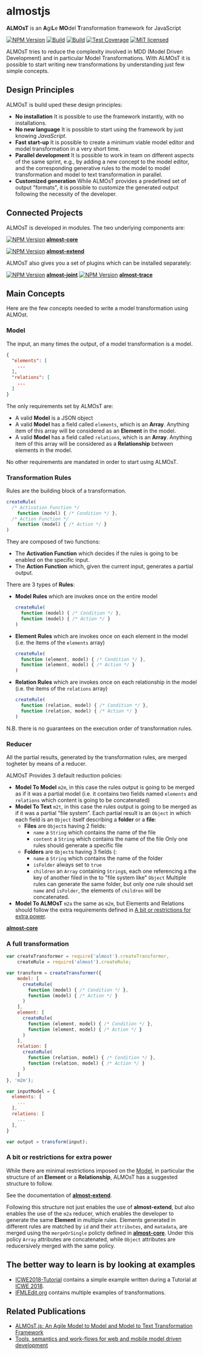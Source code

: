 # almostjs
__ALMOsT__ is an **A**gi**L**e **MO**del **T**ransformation framework for JavaScript

[![NPM Version][npm-image]][npm-url]
[![Build][travis-image]][travis-url]
[![Build][appveyor-image]][appveyor-url]
[![Test Coverage][coveralls-image]][coveralls-url]
[![MIT licensed][license-image]][license-url]

ALMOsT tries to reduce the complexity involved in MDD (Model Driven Development) and in particular Model Transformations.
With ALMOsT it is possible to start writing new transformations by understanding just few simple concepts.

## Design Principles

ALMOsT is build uped these design principles:
- __No installation__
  It is possible to use the framework instantly, with no installations.
- __No new language__
  It is possible to start using the framework by just knowing _JavaScript_.
- __Fast start-up__
  It is possible to create a minimum viable model editor and model transformation in a very short time.
- __Parallel development__
  It is possible to work in team on different aspects of the same sprint, e.g., by adding a new concept to the model editor, and the corresponding generative rules to the model to model transformation and model to text transformation in parallel.
- __Customized generation__
  While ALMOsT provides a predefined set of output "formats", it is possible to customize the generated output following the necessity of the developer.

## Connected Projects

ALMOsT is developed in modules. The two underlying components are:

[![NPM Version][core-npm-image]][core-npm-url] [__almost-core__](https://github.com/B3rn475/almostjs-core)

[![NPM Version][extend-npm-image]][extend-npm-url] [__almost-extend__](https://github.com/B3rn475/almostjs-extend)

ALMOsT also gives you a set of plugins which can be installed separately:

[![NPM Version][joint-npm-image]][joint-npm-url] [__almost-joint__](https://github.com/B3rn475/almostjs-joint)
[![NPM Version][trace-npm-image]][trace-npm-url] [__almost-trace__](https://www.npmjs.com/package/almost-trace)

## Main Concepts

Here are the few concepts needed to write a model transformation using ALMOst.

### Model

The input, an many times the output, of a model transformation is a model.

```JSON
{
  "elements": [
    ...
  ],
  "relations": [
    ...
  ]
}
```

The only requirements set by ALMOsT are:
- A valid __Model__ is a JSON object
- A valid __Model__ has a field called `elements`, which is an __Array__.
  Anything item of this array will be considered as an __Element__ in the model.
- A valid __Model__ has a field called `relations`, which is an __Array__.
  Anything item of this array will be considered as a __Relationship__ between elements in the model.

No other requirements are mandated in order to start using ALMOsT.

### Transformation Rules

Rules are the building block of a transformation.

```JavaScript
createRule(
  /* Activation Function */
	function (model) { /* Condition */ },
  /* Action Function */
	function (model) { /* Action */ }
)
```

They are composed of two functions:
- The __Activation Function__ which decides if the rules is going to be enabled on the specific input.
- The __Action Function__ which, given the current input, generates a partial output.

There are 3 types of __Rules__:
- __Model Rules__ which are invokes once on the entire model
  ```JavaScript
  createRule(
    function (model) { /* Condition */ },
    function (model) { /* Action */ }
  )
  ```
- __Element Rules__ which are invokes once on each element in the model (i.e. the items of the `elements` array)
  ```JavaScript
  createRule(
    function (element, model) { /* Condition */ },
    function (element, model) { /* Action */ }
  )
  ```
- __Relation Rules__ which are invokes once on each relationship in the model (i.e. the items of the `relations` array)
  ```JavaScript
  createRule(
    function (relation, model) { /* Condition */ },
    function (relation, model) { /* Action */ }
  )
  ```

N.B. there is no guarantees on the execution order of transformation rules.

### Reducer

All the partial results, generated by the transformation rules, are merged togheter by means of a reducer.

ALMOsT Provides 3 default reduction policies:
- __Model To Model__ `m2m`, in this case the rules output is going to be merged as if it was a partial model (i.e. it contains two fields named `elements` and `relations` which content is going to be concatenated)
- __Model To Text__ `m2t`, in this case the rules output is going to be merged as if it was a partial "file system".
  Each partial result is an `Object` in which each field is an `Object` itself describing a __folder__ or a __file__:
  - __Files__ are `Object`s having 2 fields:
    - `name` a `String` which contains the name of the file
    - `content` a `String` which contains the name of the file
    Only one rules should generate a specific file
  - __Folders__ are `Object`s having 3 fields (:
    - `name` a `String` which contains the name of the folder
    - `isFolder` always set to `true`
    - `children` an `Array` containing `String`s, each one referencing a the key of another filed in the to "file system like" `Object`
    Multiple rules can generate the same folder, but only one rule should set `name` and `isFolder`, the elements of `children` will be concatenated.
- __Model To ALMOsT__ `m2a` the same as `m2m`, but Elements and Relations should follow the extra requirements defined in [A bit or restrictions for extra power](#a-bit-or-restrictions-for-extra-power).

[__almost-core__](https://github.com/B3rn475/almostjs-core)

### A full transformation

```JavaScript
var createTransformer = require('almost').createTransformer,
    createRule = require('almost').createRule;

var transform = createTransformer({
    model: [
      createRule(
        function (model) { /* Condition */ },
        function (model) { /* Action */ }
      )
    ],
    element: [
      createRule(
        function (element, model) { /* Condition */ },
        function (element, model) { /* Action */ }
      )
    ],
    relation: [
      createRule(
        function (relation, model) { /* Condition */ },
        function (relation, model) { /* Action */ }
      )
    ]
}, 'm2m');

var inputModel = {
  elements: [
    ...
  ],
  relations: [
    ...
  ],
}

var output = transform(input);
```

### A bit or restrictions for extra power

While there are minimal restrictions imposed on the [Model](#model), in particular the structure of an __Element__ or a __Relationship__, ALMOsT has a suggested structure to follow.

See the documentation of [__almost-extend__](https://github.com/B3rn475/almostjs-extend).

Following this structure not just enables the use of __almost-extend__, but also enables the use of the `m2a` reducer, which enables the developer to generate the same __Element__ in multiple rules.
Elements generated in different rules are matched by `id` and their `attributes`, and `matadata`, are merged using the `mergeOrSingle` policty defined in [__almost-core__](https://github.com/B3rn475/almostjs-core).
Under this policy `Array` attributes are concatenated, while `Object` attributes are reducersively merged with the same policy.

## The better way to learn is by looking at examples

- [ICWE2018-Tutorial](https://github.com/B3rn475/ICWE2018-Tutorial/tree/master/client/js) contains a simple example written during a Tutorial at [ICWE 2018](https://icwe2018.webengineering.org/).
- [IFMLEdit.org](https://github.com/B3rn475/IFMLEdit.org/tree/master/client/js) contains multiple examples of transformations.

## Related Publications

- [ALMOsT.js: An Agile Model to Model and Model to Text Transformation Framework](https://link.springer.com/chapter/10.1007/978-3-319-60131-1_5)
- [Tools, semantics and work-flows for web and mobile model driven development](https://www.politesi.polimi.it/handle/10589/144846)

[npm-image]: https://img.shields.io/npm/v/almost.svg
[npm-url]: https://npmjs.org/package/almost
[travis-image]: https://img.shields.io/travis/B3rn475/almostjs/master.svg
[travis-url]: https://travis-ci.org/B3rn475/almostjs
[appveyor-image]: https://ci.appveyor.com/api/projects/status/github/B3rn475/almostjs?svg=true
[appveyor-url]: https://ci.appveyor.com/project/B3rn475/almostjs
[coveralls-image]: https://img.shields.io/coveralls/B3rn475/almostjs/master.svg
[coveralls-url]: https://coveralls.io/r/B3rn475/almostjs?branch=master
[core-npm-image]: https://img.shields.io/npm/v/almost-core.svg
[core-npm-url]: https://npmjs.org/package/almost-core
[extend-npm-image]: https://img.shields.io/npm/v/almost-extend.svg
[extend-npm-url]: https://npmjs.org/package/almost-extend
[joint-npm-image]: https://img.shields.io/npm/v/almost-joint.svg
[joint-npm-url]: https://npmjs.org/package/almost-joint
[trace-npm-image]: https://img.shields.io/npm/v/almost-trace.svg
[trace-npm-url]: https://npmjs.com/package/almost-trace
[license-image]: https://img.shields.io/badge/license-MIT-blue.svg
[license-url]: https://raw.githubusercontent.com/B3rn475/almostjs/master/LICENSE
